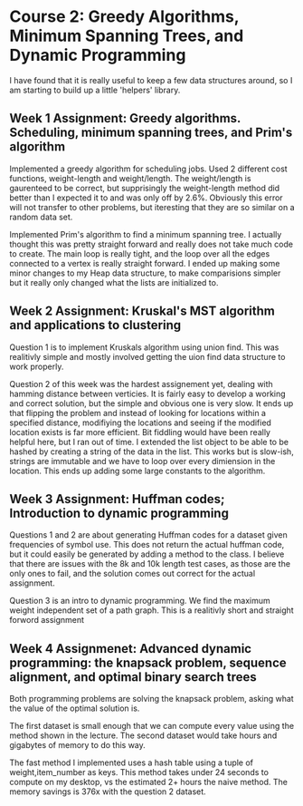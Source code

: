 # Course 2: Greedy Algorithms, Minimum Spanning Trees, and Dynamic Programming
I have found that it is really useful to keep a few data structures around, so I am starting to build up a little 'helpers' library.

## Week 1 Assignment: Greedy algorithms. Scheduling, minimum spanning trees, and Prim's algorithm
Implemented a greedy algorithm for scheduling jobs. Used 2 different cost functions, weight-length and weight/length. The weight/length is gaurenteed to be correct, but supprisingly the weight-length method did better than I expected it to and was only off by 2.6%. Obviously this error will not transfer to other problems, but iteresting that they are so similar on a random data set.

Implemented Prim's algorithm to find a minimum spanning tree. I actually thought this was pretty straight forward and really does not take much code to create. The main loop is really tight, and the loop over all the edges connected to a vertex is really straight forward. I ended up making some minor changes to my Heap data structure, to make comparisions simpler but it really only changed what the lists are initialized to.


## Week 2 Assignment: Kruskal's MST algorithm and applications to clustering
Question 1 is to implement Kruskals algorithm using union find. This was realitivly simple and mostly involved getting the uion find data structure to work properly.

Question 2 of this week was the hardest assignement yet, dealing with hamming distance between verticies. It is fairly easy to develop a working and correct solution, but the simple and obvious one is very slow. It ends up that flipping the problem and instead of looking for locations within a specified distance, modifiying the locations and seeing if the modified location exists is far more efficient. Bit fiddling would have been really helpful here, but I ran out of time. I extended the list object to be able to be hashed by creating a string of the data in the list. This works but is slow-ish, strings are immutable and we have to loop over every dimiension in the location. This ends up adding some large constants to the algorithm. 


## Week 3 Assignment: Huffman codes; Introduction to dynamic programming
Questions 1 and 2 are about generating Huffman codes for a dataset given frequencies of symbol use. This does not return the actual huffman code, but it could easily be generated by adding a method to the class. I believe that there are issues with the 8k and 10k length test cases, as those are the only ones to fail, and the solution comes out correct for the actual assignment.

Question 3 is an intro to dynamic programming. We find the maximum weight independent set of a path graph. This is a realitivly short and straight forword assignment

## Week 4 Assignmenet: Advanced dynamic programming: the knapsack problem, sequence alignment, and optimal binary search trees
Both programming problems are solving the knapsack problem, asking what the value of the optimal solution is.

The first dataset is small enough that we can compute every value using the method shown in the lecture.
The second dataset would take hours and gigabytes of memory to do this way.

The fast method I implemented uses a hash table using a tuple of  weight,item_number as keys. This method takes under 24 seconds to compute on my desktop, vs the estimated 2+ hours the naive method. The memory savings is 376x with the question 2 dataset. 
